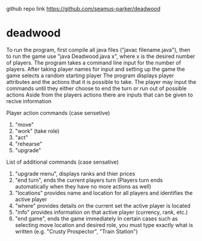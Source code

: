 github repo link https://github.com/seamus-parker/deadwood
# deadwood
To run the program, first compile all java files ("javac filename.java"), then to run the game use "java Deadwood.java x", where x is the desired number of players.
The program takes a command line input for the number of players.
After taking player names for input and setting up the game the game selects a random starting player
The program displays player attributes and the actions that it is possible to take.
The player may input the commands until they either choose to end the turn or run out of possible actions
Aside from the players actions there are inputs that can be given to recive information

Player action commands (case sensetive)
1. "move"
2. "work" (take role)
3. "act"
4. "rehearse"
5. "upgrade"

   
List of additional commands (case sensative)
1. "upgrade menu", displays ranks and thier prices
2. "end turn", ends the current players turn (Players turn ends automatically when they have no more actions as well)
3. "locations" provides name and location for all players and identifies the active player
4. "where" provides details on the current set the active player is located
5. "info" provides information on that active player (currency, rank, etc.)
6. "end game", ends the game immediately
In certain cases such as selecting move location and desired role, you must type exactly what is written (e.g. "Crusty Prospector", "Train Station")
